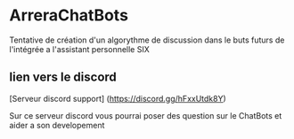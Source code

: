 # ArreraChatBots
Tentative de création d'un algorythme de discussion dans le buts futurs de l'intégrée a l'assistant personnelle SIX

## lien vers le discord 

[Serveur discord support] (https://discord.gg/hFxxUtdk8Y)

Sur ce serveur discord vous pourrai poser des question sur le ChatBots et aider a son developement
